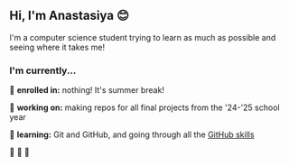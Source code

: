 ## Hi, I'm Anastasiya :blush:

I'm a computer science student trying to learn as much as possible and seeing where it takes me!

### I'm currently...

:ledger: **enrolled in:** nothing! It's summer break!

:calling: **working on:** making repos for all final projects from the '24-'25 school year

:seedling: **learning:** Git and GitHub, and going through all the [GitHub skills](https://skills.github.com/)  

:tulip: :tulip: :tulip:
